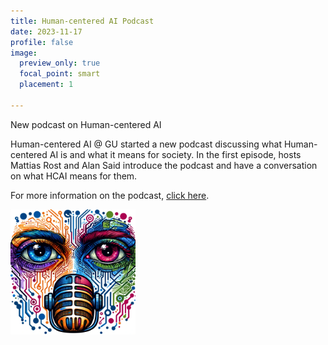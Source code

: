 ```yaml
---
title: Human-centered AI Podcast
date: 2023-11-17
profile: false
image:
  preview_only: true
  focal_point: smart
  placement: 1

---
```


New podcast on Human-centered AI
<!--more-->

Human-centered AI @ GU started a new podcast discussing what Human-centered AI is and what it means for society. In the first episode, hosts Mattias Rost and Alan Said introduce the podcast and have a conversation on what HCAI means for them.

For more information on the podcast, [click here](/podcast).

<img src="featured.png" width="200px">